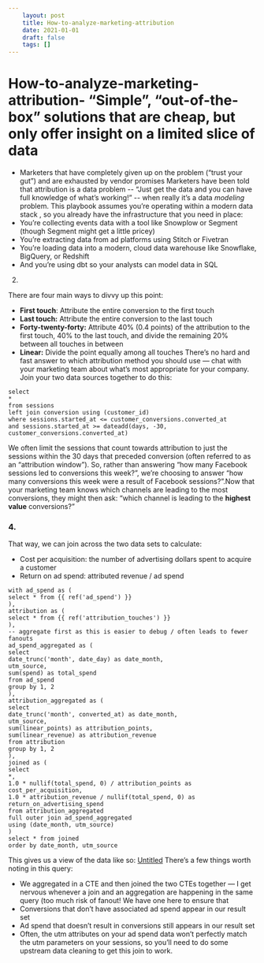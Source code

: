 ```yaml
---
 	layout: post
 	title: How-to-analyze-marketing-attribution
 	date: 2021-01-01
 	draft: false
 	tags: []
---
```


# How-to-analyze-marketing-attribution- “Simple”, “out-of-the-box” solutions that are cheap, but only offer insight on a limited slice of data
- Marketers that have completely given up on the problem (“trust your gut”) and are exhausted by vendor promises
Marketers have been told that attribution is a data problem -- “Just get the data and you can have full knowledge of what’s working!” -- when really it’s a data *modeling* problem.
This playbook assumes you’re operating within a modern data stack , so you already have the infrastructure that you need in place:
- You’re collecting events data with a tool like Snowplow or Segment (though Segment might get a little pricey)
- You’re extracting data from ad platforms using Stitch or Fivetran
- You’re loading data into a modern, cloud data warehouse like Snowflake, BigQuery, or Redshift
- And you’re using dbt so your analysts can model data in SQL
2.
There are four main ways to divvy up this point:
- **First touch**: Attribute the entire conversion to the first touch
- **Last touch:** Attribute the entire conversion to the last touch
- **Forty-twenty-forty:** Attribute 40% (0.4 points) of the attribution to the first touch, 40% to the last touch, and divide the remaining 20% between all touches in between
- **Linear:** Divide the point equally among all touches
There’s no hard and fast answer to which attribution method you should use — chat with your marketing team about what’s most appropriate for your company.
Join your two data sources together to do this:
```
select
*
from sessions
left join conversion using (customer_id)
where sessions.started_at <= customer_conversions.converted_at
and sessions.started_at >= dateadd(days, -30, customer_conversions.converted_at)
```
We often limit the sessions that count towards attribution to just the sessions within the 30 days that preceded conversion (often referred to as an “attribution window”).
So, rather than answering “how many Facebook sessions led to conversions this week?”, we’re choosing to answer “how many conversions this week were a result of Facebook sessions?”.Now that your marketing team knows which channels are leading to the most conversions, they might then ask: “which channel is leading to the **highest value** conversions?”
### 4.
That way, we can join across the two data sets to calculate:
- Cost per acquisition: the number of advertising dollars spent to acquire a customer
- Return on ad spend: attributed revenue / ad spend
```
with ad_spend as (
select * from {{ ref('ad_spend') }}
),
attribution as (
select * from {{ ref('attribution_touches') }}
),
-- aggregate first as this is easier to debug / often leads to fewer fanouts
ad_spend_aggregated as (
select
date_trunc('month', date_day) as date_month,
utm_source,
sum(spend) as total_spend
from ad_spend
group by 1, 2
),
attribution_aggregated as (
select
date_trunc('month', converted_at) as date_month,
utm_source,
sum(linear_points) as attribution_points,
sum(linear_revenue) as attribution_revenue
from attribution
group by 1, 2
),
joined as (
select
*,
1.0 * nullif(total_spend, 0) / attribution_points as cost_per_acquisition,
1.0 * attribution_revenue / nullif(total_spend, 0) as return_on_advertising_spend
from attribution_aggregated
full outer join ad_spend_aggregated
using (date_month, utm_source)
)
select * from joined
order by date_month, utm_source
```
This gives us a view of the data like so:
[Untitled](How%20to%20analyze%20marketing%20attribution%20adc986de2cd54c0aaf5fdaea0bc2a97f/Untitled%20Database%200befe6274ee2481a823bf580fe2d606b.csv)
There’s a few things worth noting in this query:
- We aggregated in a CTE and then joined the two CTEs together — I get nervous whenever a join and an aggregation are happening in the same query (too much risk of fanout!
We have one here to ensure that
- Conversions that don’t have associated ad spend appear in our result set
- Ad spend that doesn’t result in conversions still appears in our result set
- Often, the utm attributes on your ad spend data won’t perfectly match the utm parameters on your sessions, so you’ll need to do some upstream data cleaning to get this join to work.
